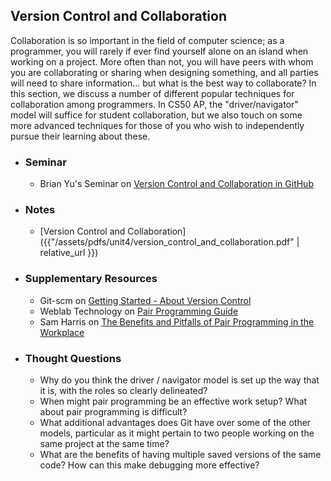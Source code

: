 ## Version Control and Collaboration

Collaboration is so important in the field of computer science; as a programmer, you will rarely if ever find yourself alone on an island when working on a project. More often than not, you will have peers with whom you are collaborating or sharing when designing something, and all parties will need to share information... but what is the best way to collaborate? In this section, we discuss a number of different popular techniques for collaboration among programmers. In CS50 AP, the "driver/navigator" model will suffice for student collaboration, but we also touch on some more advanced techniques for those of you who wish to independently pursue their learning about these.

- ### Seminar
  - Brian Yu's Seminar on [Version Control and Collaboration in GitHub](https://www.youtube.com/embed/MJUJ4wbFm_A)

- ### Notes
  - [Version Control and Collaboration]({{"/assets/pdfs/unit4/version_control_and_collaboration.pdf" | relative_url }})
  
- ### Supplementary Resources
  - Git-scm on [Getting Started - About Version Control](https://git-scm.com/book/en/v1/Getting-Started-About-Version-Control) 
  - Weblab Technology on [Pair Programming Guide](https://medium.com/@weblab_tech/pair-programming-guide-a76ca43ff389)
  - Sam Harris on [The Benefits and Pitfalls of Pair Programming in the Workplace](https://medium.freecodecamp.org/the-benefits-and-pitfalls-of-pair-programming-in-the-workplace-e68c3ed3c81f)

- ### Thought Questions
  - Why do you think the driver / navigator model is set up the way that it is, with the roles so clearly delineated?
  - When might pair programming be an effective work setup? What about pair programming is difficult?
  - What additional advantages does Git have over some of the other models, particular as it might pertain to two people working on the same project at the same time? 
  - What are the benefits of having multiple saved versions of the same code? How can this make debugging more effective?